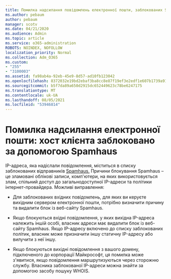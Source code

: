 ```yaml
---
title: Помилка надсилання повідомлень електронної пошти, заблокованих SpamHaus
ms.author: pebaum
author: pebaum
manager: scotv
ms.date: 04/21/2020
ms.audience: Admin
ms.topic: article
ms.service: o365-administration
ROBOTS: NOINDEX, NOFOLLOW
localization_priority: Normal
ms.collection: Adm_O365
ms.custom:
- "255"
- "3100003"
ms.assetid: fa98ab4a-92eb-45e9-8d57-ad10fb123042
ms.openlocfilehash: 8372032e19bd2ebaf3ba8cc8e87f19ef3e2edf1e607b1739a919f6dcc443cd97
ms.sourcegitcommit: b5f7da89a650d2915dc652449623c78be6247175
ms.translationtype: MT
ms.contentlocale: uk-UA
ms.lasthandoff: 08/05/2021
ms.locfileid: "53946814"
---
```

# <a name="error-sending-email-client-host-blocked-using-spamhaus"></a>Помилка надсилання електронної пошти: хост клієнта заблоковано за допомогою Spamhaus

IP-адреса, яка надіслали повідомлення, міститься в списку заблокованих відправників [Spamhaus.](https://go.microsoft.com/fwlink/p/?linkid=123245) Причини блокування Spamhaus – це зламовані облікові записи, комп'ютери, на яких використовується злам, спільний доступ до загальнодоступної IP-адреси та політики інтернет-провайдера. Можливі виправлення:
  
- Для заблокованих вхідних повідомлень, для яких ви керуєте вихідним сервером електронної пошти, потрібно визначити причину та видалити блок із веб-сайту Spamhaus.

- Якщо блокуються вхідні повідомлення, у яких вихідна IP-адреса належить іншій особі, власник адреси має видалити блок із веб-сайту Spamhaus. Якщо IP-адресу включено до списку заблокованих політик, власник може призначити іншу статичну IP-адресу або вилучити з неї іншу.

- Якщо блокуються вихідні повідомлення з вашого домену, підключеного до корпорації Майкрософт, ця помилка може з'явитися, якщо повідомлення маршрутизуються через сторожню службу. Власника заблокованої IP-адреси можна знайти за допомогою засобу пошуку WHOIS.
